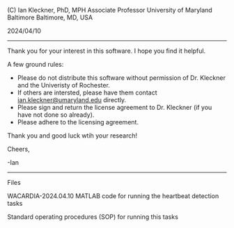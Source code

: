 (C) Ian Kleckner, PhD, MPH
Associate Professor
University of Maryland Baltimore
Baltimore, MD, USA

2024/04/10

_______________________________________________________


Thank you for your interest in this software. I hope you find it helpful.

A few ground rules:

* Please do not distribute this software without permission of Dr. Kleckner and the Univeristy of Rochester.
* If others are intersted, please have them contact ian.kleckner@umaryland.edu directly.
* Please sign and return the license agreement to Dr. Kleckner (if you have not done so already).
* Please adhere to the licensing agreement.

Thank you and good luck wtih your research!

Cheers,

-Ian

________________________________________________________

Files

WACARDIA-2024.04.10
	MATLAB code for running the heartbeat detection tasks
	
Standard operating procedures (SOP) for running this tasks



